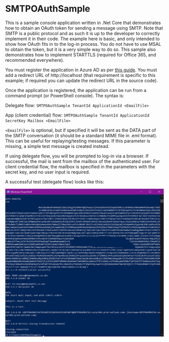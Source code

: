 # SMTPOAuthSample

This is a sample console application written in .Net Core that demonstrates how to obtain an OAuth token for sending a message using SMTP.  Note that SMTP is a public protocol and as such it is up to the developer to correctly implement it in their code. The example here is basic, and only intended to show how OAuth fits in to the log-in process. You do not have to use MSAL to obtain the token, but it is a very simple way to do so.  This sample also demonstrates how to implement STARTTLS (required for Office 365, and recommended everywhere).

You must register the application in Azure AD as per [this guide](https://docs.microsoft.com/en-us/exchange/client-developer/legacy-protocols/how-to-authenticate-an-imap-pop-smtp-application-by-using-oauth#get-an-access-token "Authenticate an IMAP application using OAuth").  You must add a redirect URL of http://localhost (that requirement is specific to this example; if required you can update the redirect URL in the source code).

Once the application is registered, the application can be run from a command prompt (or PowerShell console).  The syntax is:

Delegate flow:
`SMTPOAuthSample TenantId ApplicationId <EmailFile>`

App (client credential) flow:
`SMTPOAuthSample TenantId ApplicationId SecretKey Mailbox <EmailFile>`

`<EmailFile>` is optional, but if specified it will be sent as the DATA part of the SMTP conversation (it should be a standard MIME file in .eml format).  This can be useful for replaying/testing messages.  If this parameter is missing, a simple test message is created instead.

If using delegate flow, you will be prompted to log-in via a browser.  If successful, the mail is sent from the mailbox of the authenticated user.  For client credential flow, the mailbox is specified in the parameters with the secret key, and no user input is required.

A successful test (delegate flow) looks like this:

![SMTPOAuthSample Successful Test Screenshot](https://github.com/David-Barrett-MS/SMTPOAuthSample/blob/master/SMTPOAuthSampleScreenshot.png?raw=true "SMTPOAuthSample Successful Test Screenshot")
